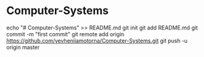 # Computer-Systems
echo "# Computer-Systems" >> README.md
git init
git add README.md
git commit -m "first commit"
git remote add origin https://github.com/yevheniiamotorna/Computer-Systems.git
git push -u origin master
